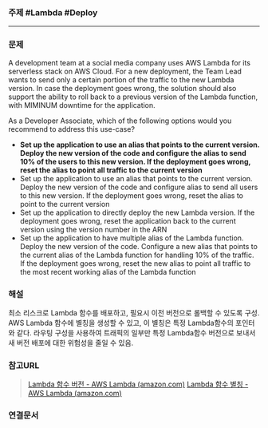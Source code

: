 ### 주제 #Lambda #Deploy

----

### 문제
A development team at a social media company uses AWS Lambda for its serverless stack on AWS Cloud. For a new deployment, the Team Lead wants to send only a certain portion of the traffic to the new Lambda version. In case the deployment goes wrong, the solution should also support the ability to roll back to a previous version of the Lambda function, with MIMINUM downtime for the application.

As a Developer Associate, which of the following options would you recommend to address this use-case?

-   **Set up the application to use an alias that points to the current version. Deploy the new version of the code and configure the alias to send 10% of the users to this new version. If the deployment goes wrong, reset the alias to point all traffic to the current version**
-   Set up the application to use an alias that points to the current version. Deploy the new version of the code and configure alias to send all users to this new version. If the deployment goes wrong, reset the alias to point to the current version
-   Set up the application to directly deploy the new Lambda version. If the deployment goes wrong, reset the application back to the current version using the version number in the ARN
-   Set up the application to have multiple alias of the Lambda function. Deploy the new version of the code. Configure a new alias that points to the current alias of the Lambda function for handling 10% of the traffic. If the deployment goes wrong, reset the new alias to point all traffic to the most recent working alias of the Lambda function

### 해설
최소 리스크로 Lambda 함수를 배포하고, 필요시 이전 버전으로 롤백할 수 있도록 구성.
AWS Lambda 함수에 별칭을 생성할 수 있고, 이 별칭은 특정 Lambda함수의 포인터와 같다.
라우팅 구성을 사용하여 트래픽의 일부만 특정 Lambda함수 버전으로 보내서 새 버전 배포에 대한 위험성을 줄일 수 있음.

### 참고URL
>[Lambda 함수 버전 - AWS Lambda (amazon.com)](https://docs.aws.amazon.com/ko_kr/lambda/latest/dg/configuration-versions.html)
>[Lambda 함수 별칭 - AWS Lambda (amazon.com)](https://docs.aws.amazon.com/ko_kr/lambda/latest/dg/configuration-aliases.html)

### 연결문서


